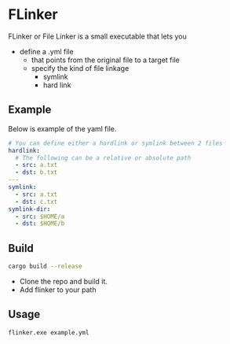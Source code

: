 # FLinker

FLinker or File Linker is a small executable that lets you

* define a .yml file 
    * that points from the original file to a target file
    * specify the kind of file linkage
        * symlink
        * hard link

## Example

Below is example of the yaml file.

```yml
# You can define either a hardlink or symlink between 2 files
hardlink:
  # The following can be a relative or absolute path
  - src: a.txt 
  - dst: b.txt
---
symlink:
  - src: a.txt
  - dst: c.txt
symlink-dir:
  - src: $HOME/a
  - dst: $HOME/b
```

## Build

```bash
cargo build --release
```
* Clone the repo and build it.
* Add flinker to your path

## Usage
```bash
flinker.exe example.yml
```

